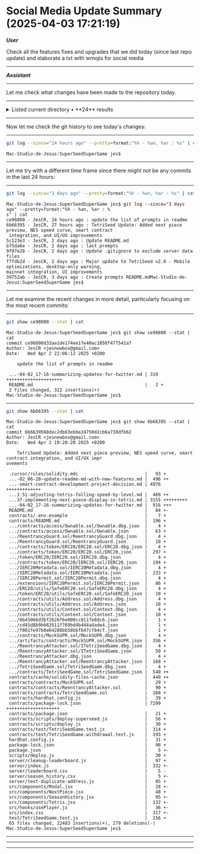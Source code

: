 <!-- Generated by SpecStory -->

# Social Media Update Summary (2025-04-03 17:21:19)

_**User**_

Check all the features fixes and upgrades that we did today (since last repo update) and elaborate a txt with wmojis for social media

---

_**Assistant**_



---

Let me check what changes have been made to the repository today.

---

<details>
            <summary>Listed current directory • **24** results</summary>
        
| Name |
|-------|
| 📄 `.DS_Store` |
| 📁 `public` |
| 📁 `image_resources` |
| 📁 `.git` |
| 📁 `src` |
| 📄 `README.md` |
| 📄 `package.json` |
| 📄 `package-lock.json` |
| 📁 `node_modules` |
| 📁 `server` |
| 📁 `contracts` |
| 📄 `hardhat.config.js` |
| 📁 `test` |
| 📁 `scripts` |
| 📁 `.cursor` |
| 📄 `.gitignore` |
| 📁 `prompts` |
| 📄 `vite.config.js` |
| 📁 `.specstory` |
| 📄 `index.html` |
| 📁 `dist` |
| 📄 `prompts.md` |
| 📄 `Procfile` |
| 📄 `eslint.config.js` |

</details>

---

Now let me check the git history to see today's changes:

---

```bash
git log --since="24 hours ago" --pretty=format:"%h - %an, %ar : %s" | cat
```

```
Mac-Studio-de-Jesus:SuperSeedSuperGame jes$ 

```

---

Let me try with a different time frame since there might not be any commits in the last 24 hours:

---

```bash
git log --since="3 days ago" --pretty=format:"%h - %an, %ar : %s" | cat
```

```
Mac-Studio-de-Jesus:SuperSeedSuperGame jes$ git log --since="3 days ago" --pretty=format:"%h - %an, %ar : %
s" | cat
ce98800 - JesCR, 24 hours ago : update the list of prompts in readme
6b66395 - JesCR, 27 hours ago : TetriSeed Update: Added next piece preview, NES speed curve, smart contract
 integration, and UI/UX improvements
5c123e3 - JesCR, 2 days ago : Update README.md
b75da6e - JesCR, 2 days ago : last prompts
9f07e28 - JesCR, 2 days ago : Update .gitignore to exclude server data files
f7fdb2d - JesCR, 2 days ago : Major update to TetriSeed v2.0 - Mobile optimizations, desktop-only warning, 
mainnet integration, UI improvements
39752ab - JesCR, 3 days ago : Create prompts README.mdMac-Studio-de-Jesus:SuperSeedSuperGame jes$
```

---

Let me examine the recent changes in more detail, particularly focusing on the most recent commits:

---

```bash
git show ce98800 --stat | cat
```

```
Mac-Studio-de-Jesus:SuperSeedSuperGame jes$ git show ce98800 --stat | cat
commit ce98800d33aa1de174ee17e40ac1850f477541a7
Author: JesCR <jesnewbox@gmail.com>
Date:   Wed Apr 2 22:06:12 2025 +0200

    update the list of prompts in readme

 ...-04-02_17-16-summarizing-updates-for-twitter.md | 319 +++++++++++++++++++++
 README.md                                          |   3 +
 2 files changed, 322 insertions(+)
Mac-Studio-de-Jesus:SuperSeedSuperGame jes$
```

---

```bash
git show 6b66395 --stat | cat
```

```
Mac-Studio-de-Jesus:SuperSeedSuperGame jes$ git show 6b66395 --stat | cat
commit 6b6639568dec2db83ebbe24750d2cb6a738dfb62
Author: JesCR <jesnewbox@gmail.com>
Date:   Wed Apr 2 19:20:20 2025 +0200

    TetriSeed Update: Added next piece preview, NES speed curve, smart contract integration, and UI/UX impr
ovements

 .cursor/rules/solidity.mdc                         |   93 +
 ...-02_06-20-update-readme-md-with-new-features.md |  496 ++
 ...-smart-contract-development-project-decision.md | 4976 +++++++++++++
 ...1-51-adjusting-tetris-falling-speed-by-level.md |  469 ++
 ...37-implementing-next-piece-display-in-tetris.md | 3155 +++++++++
 ...-04-02_17-16-summarizing-updates-for-twitter.md |  916 +++
 README.md                                          |   84 +-
 contracts/.env.example                             |    7 +
 contracts/README.md                                |  196 +
 .../contracts/access/Ownable.sol/Ownable.dbg.json  |    4 +
 .../contracts/access/Ownable.sol/Ownable.json      |   63 +
 .../ReentrancyGuard.sol/ReentrancyGuard.dbg.json   |    4 +
 .../ReentrancyGuard.sol/ReentrancyGuard.json       |   10 +
 .../contracts/token/ERC20/ERC20.sol/ERC20.dbg.json |    4 +
 .../contracts/token/ERC20/ERC20.sol/ERC20.json     |  297 +
 .../token/ERC20/IERC20.sol/IERC20.dbg.json         |    4 +
 .../contracts/token/ERC20/IERC20.sol/IERC20.json   |  194 +
 .../IERC20Metadata.sol/IERC20Metadata.dbg.json     |    4 +
 .../IERC20Metadata.sol/IERC20Metadata.json         |  233 +
 .../IERC20Permit.sol/IERC20Permit.dbg.json         |    4 +
 .../extensions/IERC20Permit.sol/IERC20Permit.json  |   86 +
 .../ERC20/utils/SafeERC20.sol/SafeERC20.dbg.json   |    4 +
 .../token/ERC20/utils/SafeERC20.sol/SafeERC20.json |   10 +
 .../contracts/utils/Address.sol/Address.dbg.json   |    4 +
 .../contracts/utils/Address.sol/Address.json       |   10 +
 .../contracts/utils/Context.sol/Context.dbg.json   |    4 +
 .../contracts/utils/Context.sol/Context.json       |   10 +
 .../8b45066d3bf2626f6e000cc8117e8dc6.json          |    1 +
 .../cd45d8b9b663511f769bd4b444a4ade4.json          |    1 +
 .../f801fe97b0e64288bb58bbfb47cf84cf.json          |    1 +
 .../contracts/MockSUPR.sol/MockSUPR.dbg.json       |    4 +
 .../artifacts/contracts/MockSUPR.sol/MockSUPR.json |  356 +
 .../ReentrancyAttacker.sol/ITetriSeedGame.dbg.json |    4 +
 .../ReentrancyAttacker.sol/ITetriSeedGame.json     |   50 +
 .../ReentrancyAttacker.dbg.json                    |    4 +
 .../ReentrancyAttacker.sol/ReentrancyAttacker.json |  168 +
 .../TetriSeedGame.sol/TetriSeedGame.dbg.json       |    4 +
 .../contracts/TetriSeedGame.sol/TetriSeedGame.json |  540 ++
 contracts/cache/solidity-files-cache.json          |  449 ++
 contracts/contracts/MockSUPR.sol                   |   29 +
 contracts/contracts/ReentrancyAttacker.sol         |   90 +
 contracts/contracts/TetriSeedGame.sol              |  268 +
 contracts/hardhat.config.js                        |   39 +
 contracts/package-lock.json                        | 7299 ++++++++++++++++++++
 contracts/package.json                             |   21 +
 contracts/scripts/deploy-superseed.js              |   56 +
 contracts/scripts/deploy.js                        |   30 +
 contracts/test/TetriSeedGame.test.js               |  314 +
 contracts/test/TetriSeedGame.withdrawal.test.js    |  193 +
 hardhat.config.js                                  |   31 +
 package-lock.json                                  |   98 +
 package.json                                       |    5 +-
 scripts/deploy.js                                  |   30 +
 server/cleanup-leaderboard.js                      |   97 +
 server/index.js                                    |  332 +-
 server/leaderboard.csv                             |    5 -
 server/season_history.csv                          |    5 +-
 server/test-duplicate-address.js                   |   85 +
 src/components/Modal.jsx                           |   28 +-
 src/components/NextPiece.jsx                       |   48 +
 src/components/SeasonHistory.jsx                   |   95 +-
 src/components/Tetris.jsx                          |  132 +-
 src/hooks/usePlayer.js                             |   36 +-
 src/index.css                                      |  317 +-
 test/TetriSeedGame.test.js                         |  156 +
 65 files changed, 22483 insertions(+), 279 deletions(-)
Mac-Studio-de-Jesus:SuperSeedSuperGame jes$
```

---



---



---

